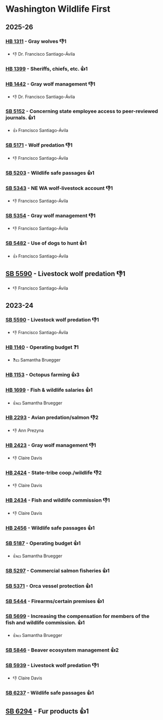 # Washington Wildlife First
## 2025-26

### [HB 1311](/bill/2025-26/hb/1311/) - Gray wolves  👎1 
* 👎 Dr. Francisco Santiago-Ávila

### [HB 1399](/bill/2025-26/hb/1399/) - Sheriffs, chiefs, etc. 👍1  

### [HB 1442](/bill/2025-26/hb/1442/) - Gray wolf management  👎1 
* 👎 Dr. Francisco Santiago-Ávila

### [SB 5152](/bill/2025-26/sb/5152/) - Concerning state employee access to peer-reviewed journals. 👍1  
* 👍 Francisco Santiago-Ávila

### [SB 5171](/bill/2025-26/sb/5171/) - Wolf predation  👎1 
* 👎 Francisco Santiago-Ávila

### [SB 5203](/bill/2025-26/sb/5203/) - Wildlife safe passages 👍1  

### [SB 5343](/bill/2025-26/sb/5343/) - NE WA wolf-livestock account  👎1 
* 👎 Francisco Santiago-Ávila

### [SB 5354](/bill/2025-26/sb/5354/) - Gray wolf management  👎1 
* 👎 Francisco Santiago-Ávila

### [SB 5482](/bill/2025-26/sb/5482/) - Use of dogs to hunt 👍1  
* 👍 Francisco Santiago-Ávila

## [SB 5590](/bill/2025-26/sb/5590/) - Livestock wolf predation  👎1 
* 👎 Francisco Santiago-Ávila

## 2023-24

### [SB 5590](/bill/2023-24/sb/5590/) - Livestock wolf predation  👎1 
* 👎 Francisco Santiago-Ávila

### [HB 1140](/bill/2023-24/hb/1140/) - Operating budget   ❓1
* ❓💵 Samantha Bruegger

### [HB 1153](/bill/2023-24/hb/1153/) - Octopus farming 👍3  

### [HB 1699](/bill/2023-24/hb/1699/) - Fish & wildlife salaries 👍1  
* 👍💵 Samantha Bruegger

### [HB 2293](/bill/2023-24/hb/2293/) - Avian predation/salmon  👎2 
* 👎 Ann Prezyna

### [HB 2423](/bill/2023-24/hb/2423/) - Gray wolf management  👎1 
* 👎 Claire Davis

### [HB 2424](/bill/2023-24/hb/2424/) - State-tribe coop./wildlife  👎2 
* 👎 Claire Davis

### [HB 2434](/bill/2023-24/hb/2434/) - Fish and wildlife commission  👎1 
* 👎 Claire Davis

### [HB 2456](/bill/2023-24/hb/2456/) - Wildlife safe passages 👍1  

### [SB 5187](/bill/2023-24/sb/5187/) - Operating budget 👍1  
* 👍💵 Samantha Bruegger

### [SB 5297](/bill/2023-24/sb/5297/) - Commercial salmon fisheries 👍1  

### [SB 5371](/bill/2023-24/sb/5371/) - Orca vessel protection 👍1  

### [SB 5444](/bill/2023-24/sb/5444/) - Firearms/certain premises 👍1  

### [SB 5699](/bill/2023-24/sb/5699/) - Increasing the compensation for members of the fish and wildlife commission. 👍1  
* 👍💵 Samantha Bruegger

### [SB 5846](/bill/2023-24/sb/5846/) - Beaver ecosystem management 👍2  

### [SB 5939](/bill/2023-24/sb/5939/) - Livestock wolf predation  👎1 
* 👎 Claire Davis

### [SB 6237](/bill/2023-24/sb/6237/) - Wildlife safe passages 👍1  

## [SB 6294](/bill/2023-24/sb/6294/) - Fur products 👍1  
